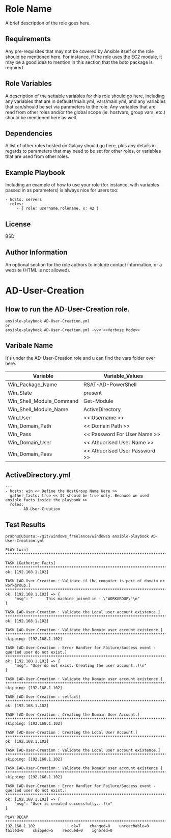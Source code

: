 Role Name
=========

A brief description of the role goes here.

Requirements
------------

Any pre-requisites that may not be covered by Ansible itself or the role should be mentioned here. For instance, if the role uses the EC2 module, it may be a good idea to mention in this section that the boto package is required.

Role Variables
--------------

A description of the settable variables for this role should go here, including any variables that are in defaults/main.yml, vars/main.yml, and any variables that can/should be set via parameters to the role. Any variables that are read from other roles and/or the global scope (ie. hostvars, group vars, etc.) should be mentioned here as well.

Dependencies
------------

A list of other roles hosted on Galaxy should go here, plus any details in regards to parameters that may need to be set for other roles, or variables that are used from other roles.

Example Playbook
----------------

Including an example of how to use your role (for instance, with variables passed in as parameters) is always nice for users too:

    - hosts: servers
      roles:
         - { role: username.rolename, x: 42 }

License
-------

BSD

Author Information
------------------

An optional section for the role authors to include contact information, or a website (HTML is not allowed).


# AD-User-Creation

## How to run the AD-User-Creation role.

```
ansible-playbook AD-User-Creation.yml
or
ansible-playbook AD-User-Creation.yml -vvv <<Verbose Mode>>
```

## Varibale Name
It's under the AD-User-Creation role and u can find the vars folder over here.

| Variable | Variable_Values |
| ------ | ------ |
| Win_Package_Name| RSAT-AD-PowerShell |
| Win_State| present|
| Win_Shell_Module_Command | Get-Module |
| Win_Shell_Module_Name | ActiveDirectory |
| Win_User| << Username >> |
| Win_Domain_Path | << Domain Path >> |
| Win_Pass| << Password For User Name >> |
| Win_Domain_User | << Athuorised User Name >> |
| Win_Domain_Pass | << Athuorised User Password >> |

## ActiveDirectory.yml
```
---
- hosts: win << Define the HostGroup Name Here >>
  gather_facts: true << It should be true only. Because we used ansible facts inside the playbook >>
  roles:
      - AD-User-Creation
```


## Test Results
```
prabhu@ubuntu:~/git/windows_freelance/windows$ ansible-playbook AD-User-Creation.yml

PLAY [win] ********************************************************************************************************************************************************************

TASK [Gathering Facts] ********************************************************************************************************************************************************
ok: [192.168.1.102]

TASK [AD-User-Creation : Validate if the computer is part of domain or workgroup.] ********************************************************************************************
ok: [192.168.1.102] => {
    "msg": "      This machine joined in - \"WORKGROUP\"\n"
}

TASK [AD-User-Creation : Validate the Local user account existence.] **********************************************************************************************************
ok: [192.168.1.102]

TASK [AD-User-Creation : Validate the Domain user account existence.] *********************************************************************************************************
skipping: [192.168.1.102]

TASK [AD-User-Creation : Error Handler for Failure/Success event - queried user do not exist.] ********************************************************************************
ok: [192.168.1.102] => {
    "msg": "User do not exist. Creating the user account..!\n"
}

TASK [AD-User-Creation : Validate the Domain user account existence.] *********************************************************************************************************
skipping: [192.168.1.102]

TASK [AD-User-Creation : setfact] *********************************************************************************************************************************************
ok: [192.168.1.102]

TASK [AD-User-Creation : Creating the Domain User Account.] *******************************************************************************************************************
skipping: [192.168.1.102]

TASK [AD-User-Creation : Creating the Local User Account.] ********************************************************************************************************************
ok: [192.168.1.102]

TASK [AD-User-Creation : Validate the Local user account existence.] **********************************************************************************************************
skipping: [192.168.1.102]

TASK [AD-User-Creation : Validate the Domain user account existence.] *********************************************************************************************************
skipping: [192.168.1.102]

TASK [AD-User-Creation : Error Handler for Failure/Success event - queried user do not exist.] ********************************************************************************
ok: [192.168.1.102] => {
    "msg": "User is created successfully...!\n"
}

PLAY RECAP ********************************************************************************************************************************************************************
192.168.1.102              : ok=7    changed=0    unreachable=0    failed=0    skipped=5    rescued=0    ignored=0 

```
